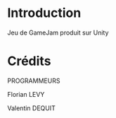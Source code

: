 # Introduction

Jeu de GameJam produit sur Unity

# Crédits

PROGRAMMEURS 

Florian LEVY

Valentin DEQUIT

